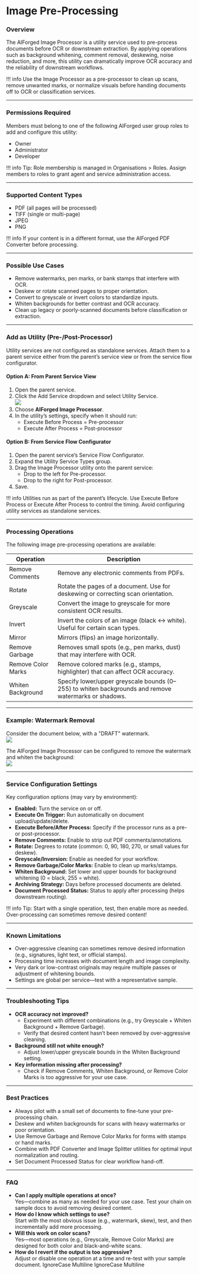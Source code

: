 # Image Pre-Processing

### Overview

The AIForged Image Processor is a utility service used to pre-process documents before OCR or downstream extraction. By applying operations such as background whitening, comment removal, deskewing, noise reduction, and more, this utility can dramatically improve OCR accuracy and the reliability of downstream workflows.

!!! info
    Use the Image Processor as a pre-processor to clean up scans, remove unwanted marks, or normalize visuals before handing documents off to OCR or classification services.

***

### Permissions Required

Members must belong to one of the following AIForged user group roles to add and configure this utility:

* Owner
* Administrator
* Developer

!!! info
    Tip: Role membership is managed in Organisations > Roles. Assign members to roles to grant agent and service administration access.

***

### Supported Content Types

* PDF (all pages will be processed)
* TIFF (single or multi-page)
* JPEG
* PNG

!!! info
    If your content is in a different format, use the AIForged PDF Converter before processing.

***

### Possible Use Cases

* Remove watermarks, pen marks, or bank stamps that interfere with OCR.
* Deskew or rotate scanned pages to proper orientation.
* Convert to greyscale or invert colors to standardize inputs.
* Whiten backgrounds for better contrast and OCR accuracy.
* Clean up legacy or poorly-scanned documents before classification or extraction.

***

### Add as Utility (Pre-/Post-Processor)

Utility services are not configured as standalone services. Attach them to a parent service either from the parent’s service view or from the service flow configurator.

#### Option A: From Parent Service View

1. Open the parent service.
2. Click the Add Service dropdown and select Utility Service. \
   ![](../../assets/image%20%28288%29.png)
3. Choose **AIForged Image Processor**.
4. In the utility’s settings, specify when it should run:
   * Execute Before Process = Pre-processor
   * Execute After Process = Post-processor

#### Option B: From Service Flow Configurator

1. Open the parent service’s Service Flow Configurator.
2. Expand the Utility Service Types group.&#x20;
3. Drag the Image Processor utility onto the parent service:
   * Drop to the left for Pre-processor.
   * Drop to the right for Post-processor.&#x20;
4. Save.

!!! info
    Utilities run as part of the parent’s lifecycle. Use Execute Before Process or Execute After Process to control the timing. Avoid configuring utility services as standalone services.

***

### Processing Operations

The following image pre-processing operations are available:

| Operation          | Description                                                                                          |
| ------------------ | ---------------------------------------------------------------------------------------------------- |
| Remove Comments    | Remove any electronic comments from PDFs.                                                            |
| Rotate             | Rotate the pages of a document. Use for deskewing or correcting scan orientation.                    |
| Greyscale          | Convert the image to greyscale for more consistent OCR results.                                      |
| Invert             | Invert the colors of an image (black ↔ white). Useful for certain scan types.                        |
| Mirror             | Mirrors (flips) an image horizontally.                                                               |
| Remove Garbage     | Removes small spots (e.g., pen marks, dust) that may interfere with OCR.                             |
| Remove Color Marks | Remove colored marks (e.g., stamps, highlighter) that can affect OCR accuracy.                       |
| Whiten Background  | Specify lower/upper greyscale bounds (0–255) to whiten backgrounds and remove watermarks or shadows. |

***

### Example: Watermark Removal

Consider the document below, with a "DRAFT" watermark.\
![](../../assets/image%20%28289%29.png)

The AIForged Image Processor can be configured to remove the watermark and whiten the background:\
![](../../assets/image%20%28290%29.png)

***

### Service Configuration Settings

Key configuration options (may vary by environment):

* **Enabled:** Turn the service on or off.
* **Execute On Trigger:** Run automatically on document upload/update/delete.
* **Execute Before/After Process:** Specify if the processor runs as a pre- or post-processor.
* **Remove Comments:** Enable to strip out PDF comments/annotations.
* **Rotate:** Degrees to rotate (common: 0, 90, 180, 270, or small values for deskew).
* **Greyscale/Inversion:** Enable as needed for your workflow.
* **Remove Garbage/Color Marks:** Enable to clean up marks/stamps.
* **Whiten Background:** Set lower and upper bounds for background whitening (0 = black, 255 = white).
* **Archiving Strategy:** Days before processed documents are deleted.
* **Document Processed Status:** Status to apply after processing (helps downstream routing).

!!! info
    Tip: Start with a single operation, test, then enable more as needed. Over-processing can sometimes remove desired content!

***

### Known Limitations

* Over-aggressive cleaning can sometimes remove desired information (e.g., signatures, light text, or official stamps).
* Processing time increases with document length and image complexity.
* Very dark or low-contrast originals may require multiple passes or adjustment of whitening bounds.
* Settings are global per service—test with a representative sample.

***

### Troubleshooting Tips

* **OCR accuracy not improved?**
  * Experiment with different combinations (e.g., try Greyscale + Whiten Background + Remove Garbage).
  * Verify that desired content hasn’t been removed by over-aggressive cleaning.
* **Background still not white enough?**
  * Adjust lower/upper greyscale bounds in the Whiten Background setting.
* **Key information missing after processing?**
  * Check if Remove Comments, Whiten Background, or Remove Color Marks is too aggressive for your use case.

***

### Best Practices

* Always pilot with a small set of documents to fine-tune your pre-processing chain.
* Deskew and whiten backgrounds for scans with heavy watermarks or poor orientation.
* Use Remove Garbage and Remove Color Marks for forms with stamps or hand marks.
* Combine with PDF Converter and Image Splitter utilities for optimal input normalization and routing.
* Set Document Processed Status for clear workflow hand-off.

***

### FAQ

* **Can I apply multiple operations at once?**\
  Yes—combine as many as needed for your use case. Test your chain on sample docs to avoid removing desired content.
* **How do I know which settings to use?**\
  Start with the most obvious issue (e.g., watermark, skew), test, and then incrementally add more processing.
* **Will this work on color scans?**\
  Yes—most operations (e.g., Greyscale, Remove Color Marks) are designed for both color and black-and-white scans.
* **How do I revert if the output is too aggressive?**\
  Adjust or disable one operation at a time and re-test with your sample document.
 IgnoreCase Multiline IgnoreCase Multiline



